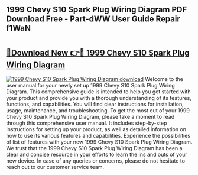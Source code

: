 ## 1999 Chevy S10 Spark Plug Wiring Diagram PDF Download Free - Part-dWW User Guide Repair f1WaN

# <h2><a href="http://dfnyv1w.blite.top/?on=1999+Chevy+S10+Spark+Plug+Wiring+Diagram">🔗Download New 👉🔴 1999 Chevy S10 Spark Plug Wiring Diagram</a></h2>

[![1999 Chevy S10 Spark Plug Wiring Diagram download](https://i.imgur.com/lujVjoI.png)](http://dfnyv1w.blite.top/?on=1999+Chevy+S10+Spark+Plug+Wiring+Diagram)
Welcome to the user manual for your newly set up 1999 Chevy S10 Spark Plug Wiring Diagram. This comprehensive guide is intended to help you get started with your product and provide you with a thorough understanding of its features, functions, and capabilities. You will find clear instructions for installation, usage, maintenance, and troubleshooting. To get the most out of your 1999 Chevy S10 Spark Plug Wiring Diagram, please take a moment to read through this comprehensive user manual. It includes step-by-step instructions for setting up your product, as well as detailed information on how to use its various features and capabilities. Experience the possibilities of list of features with your new 1999 Chevy S10 Spark Plug Wiring Diagram. We trust that the 1999 Chevy S10 Spark Plug Wiring Diagram has been a clear and concise resource in your efforts to learn the ins and outs of your new device. In case of any queries or concerns, please do not hesitate to reach out to our customer service team.
